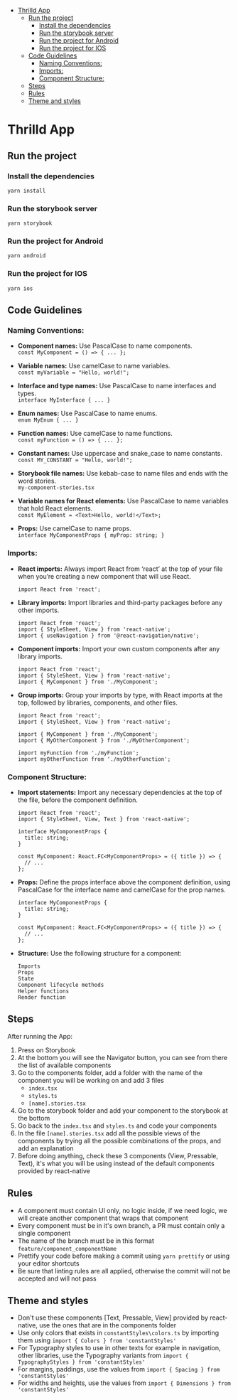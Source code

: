 <!-- TOC -->
* [Thrilld App](#thrilld-app)
  * [Run the project](#run-the-project)
    * [Install the dependencies](#install-the-dependencies)
    * [Run the storybook server](#run-the-storybook-server)
    * [Run the project for Android](#run-the-project-for-android)
    * [Run the project for IOS](#run-the-project-for-ios)
  * [Code Guidelines](#code-guidelines)
    * [Naming Conventions:](#naming-conventions-)
    * [Imports:](#imports-)
    * [Component Structure:](#component-structure-)
  * [Steps](#steps)
  * [Rules](#rules)
  * [Theme and styles](#theme-and-styles)
<!-- TOC -->

# Thrilld App


## Run the project
### Install the dependencies

`yarn install`

### Run the storybook server

`yarn storybook`

### Run the project for Android

`yarn android`

### Run the project for IOS

`yarn ios`

## Code Guidelines

### Naming Conventions:

- **Component names:**
  Use PascalCase to name components.\
  `const MyComponent = () => {
  ...
  };`

- **Variable names:**
  Use camelCase to name variables.\
  `const myVariable = "Hello, world!";`

- **Interface and type names:**
  Use PascalCase to name interfaces and types.\
  `interface MyInterface {
  ...
  }`

- **Enum names:**
  Use PascalCase to name enums.\
  `enum MyEnum {
  ...
  }`

- **Function names:**
  Use camelCase to name functions.\
  `const myFunction = () => {
  ...
  };`

- **Constant names:**
  Use uppercase and snake_case to name constants.\
  `const MY_CONSTANT = "Hello, world!";`

- **Storybook file names:**
  Use kebab-case to name files and ends with the word stories.\
  `my-component-stories.tsx`

- **Variable names for React elements:**
  Use PascalCase to name variables that hold React elements.\
  `const MyElement = <Text>Hello, world!</Text>;`

- **Props:**
  Use camelCase to name props.\
  `interface MyComponentProps {
  myProp: string;
  }`

### Imports:

- **React imports:**
  Always import React from ‘react’ at the top of your file when you’re creating a new component that will use React.

  ```
  import React from 'react';
  ```

- **Library imports:**
  Import libraries and third-party packages before any other imports.

  ```
  import React from 'react';
  import { StyleSheet, View } from 'react-native';
  import { useNavigation } from '@react-navigation/native';
  ```

- **Component imports:**
  Import your own custom components after any library imports.

  ```
  import React from 'react';
  import { StyleSheet, View } from 'react-native';
  import { MyComponent } from './MyComponent';
  ```

- **Group imports:**
  Group your imports by type, with React imports at the top, followed by libraries, components, and other files.

  ```
  import React from 'react';
  import { StyleSheet, View } from 'react-native';

  import { MyComponent } from './MyComponent';
  import { MyOtherComponent } from './MyOtherComponent';

  import myFunction from './myFunction';
  import myOtherFunction from './myOtherFunction';
  ```

### Component Structure:

- **Import statements:**
  Import any necessary dependencies at the top of the file, before the component definition.

  ```
  import React from 'react';
  import { StyleSheet, View, Text } from 'react-native';

  interface MyComponentProps {
    title: string;
  }

  const MyComponent: React.FC<MyComponentProps> = ({ title }) => {
    // ...
  };
  ```

- **Props:**
  Define the props interface above the component definition, using PascalCase for the interface name and camelCase for the prop names.

  ```
  interface MyComponentProps {
    title: string;
  }

  const MyComponent: React.FC<MyComponentProps> = ({ title }) => {
    // ...
  };
  ```

- **Structure:**
  Use the following structure for a component:
  ```
  Imports
  Props
  State
  Component lifecycle methods
  Helper functions
  Render function
  ```

## Steps

After running the App:

1. Press on Storybook
2. At the bottom you will see the Navigator button, you can see from there the list of available components
3. Go to the components folder, add a folder with the name of the component you will be working on and add 3 files
    - `index.tsx`
    - `styles.ts`
    - `[name].stories.tsx`
4. Go to the storybook folder and add your component to the storybook at the bottom
5. Go back to the `index.tsx` and `styles.ts` and code your components
6. In the file `[name].stories.tsx` add all the possible views of the components by trying all the possible combinations of the props, and add an explanation
7. Before doing anything, check these 3 components (View, Pressable, Text), it's what you will be using instead of the default components provided by react-native

## Rules

- A component must contain UI only, no logic inside, if we need logic, we will create another component that wraps that component
- Every component must be in it's own branch, a PR must contain only a single component
- The name of the branch must be in this format `feature/component_componentName`
- Prettify your code before making a commit using `yarn prettify` or using your editor shortcuts
- Be sure that linting rules are all applied, otherwise the commit will not be accepted and will not pass

## Theme and styles

- Don't use these components [Text, Pressable, View] provided by react-native, use the ones that are in the components folder
- Use only colors that exists in `constantStyles\colors.ts` by importing them using `import { Colors } from 'constantStyles'`
- For Typography styles to use in other texts for example in navigation, other libraries, use the Typography variants from `import { TypographyStyles } from 'constantStyles'`
- For margins, paddings, use the values from `import { Spacing } from 'constantStyles'`
- For widths and heights, use the values from `import { Dimensions } from 'constantStyles'`

